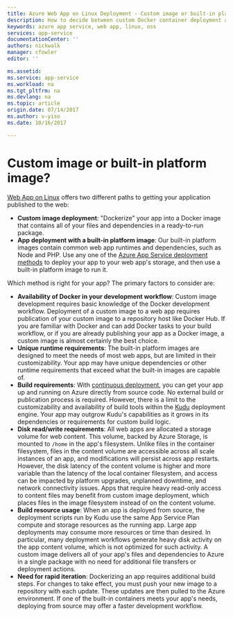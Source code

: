 ```yaml
---
title: Azure Web App on Linux Deployment - Custom image or built-in platform image?  | Microsoft Docs
description: How to decide between custom Docker container deployment and a built-in application framework
keywords: azure app service, web app, linux, oss
services: app-service
documentationCenter: ''
authors: nickwalk
manager: cfowler
editor: ''

ms.assetid: 
ms.service: app-service
ms.workload: na
ms.tgt_pltfrm: na
ms.devlang: na
ms.topic: article
origin.date: 07/14/2017
ms.author: v-yiso
ms.date: 10/16/2017

---
```

# Custom image or built-in platform image?

[Web App on Linux](app-service-linux-intro.md) offers two different paths to getting your application published to the web:

- **Custom image deployment**: "Dockerize" your app into a Docker image that contains all of your files and dependencies in a ready-to-run package.
- **App deployment with a built-in platform image**: Our built-in platform images contain common web app runtimes and dependencies, such as Node and PHP. Use any one of the [Azure App Service deployment methods](../../app-service-web/web-sites-deploy.md?toc=%2fazure%2fapp-service%2fcontainers%2ftoc.json) to deploy your app to your web app's storage, and then use a built-in platform image to run it.

Which method is right for your app? The primary factors to consider are:

- **Availability of Docker in your development workflow**: Custom image development requires basic knowledge of the Docker development workflow. Deployment of a custom image to a web app requires publication of your custom image to a repository host like Docker Hub. If you are familiar with Docker and can add Docker tasks to your build workflow, or if you are already publishing your app as a Docker image, a custom image is almost certainly the best choice.
- **Unique runtime requirements**: The built-in platform images are designed to meet the needs of most web apps, but are limited in their customizability. Your app may have unique dependencies or other runtime requirements that exceed what the built-in images are capable of.
- **Build requirements**: With [continuous deployment](../../app-service-web/app-service-continuous-deployment.md?toc=%2fazure%2fapp-service%2fcontainers%2ftoc.json), you can get your app up and running on Azure directly from source code. No external build or publication process is required. However, there is a limit to the customizability and availability of build tools within the [Kudu](https://github.com/projectkudu/kudu/wiki) deployment engine. Your app may outgrow Kudu's capabilities as it grows in its dependencies or requirements for custom build logic.
- **Disk read/write requirements**: All web apps are allocated a storage volume for web content. This volume, backed by Azure Storage, is mounted to `/home` in the app's filesystem. Unlike files in the container filesystem, files in the content volume are accessible across all scale instances of an app, and modifications will persist across app restarts. However, the disk latency of the content volume is higher and more variable than the latency of the local container filesystem, and access can be impacted by platform upgrades, unplanned downtime, and network connectivity issues. Apps that require heavy read-only access to content files may benefit from custom image deployment, which places files in the image filesystem instead of on the content volume.
- **Build resource usage**: When an app is deployed from source, the deployment scripts run by Kudu use the same App Service Plan compute and storage resources as the running app. Large app deployments may consume more resources or time than desired. In particular, many deployment workflows generate heavy disk activity on the app content volume, which is not optimized for such activity. A custom image delivers all of your app's files and dependencies to Azure in a single package with no need for additional file transfers or deployment actions.
- **Need for rapid iteration**: Dockerizing an app requires additional build steps. For changes to take effect, you must push your new image to a repository with each update. These updates are then pulled to the Azure environment. If one of the built-in containers meets your app's needs, deploying from source may offer a faster development workflow.